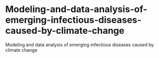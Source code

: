 # Modeling-and-data-analysis-of-emerging-infectious-diseases-caused-by-climate-change
Modeling and data analysis of emerging infectious diseases caused by climate change
